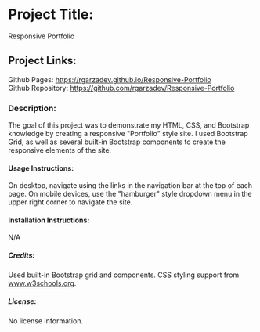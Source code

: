 # Project Title:

Responsive Portfolio

## Project Links:

Github Pages: https://rgarzadev.github.io/Responsive-Portfolio <br>
Github Repository: https://github.com/rgarzadev/Responsive-Portfolio

### Description:

The goal of this project was to demonstrate my HTML, CSS, and Bootstrap knowledge by creating a responsive "Portfolio" style site. I used Bootstrap Grid, as well as several built-in Bootstrap components to create the responsive elements of the site.

#### Usage Instructions:

On desktop, navigate using the links in the navigation bar at the top of each page. On mobile devices, use the "hamburger" style dropdown menu in the upper right corner to navigate the site.

#### Installation Instructions:

N/A

##### Credits:

Used built-in Bootstrap grid and components. CSS styling support from www.w3schools.org.

##### License:

No license information.
